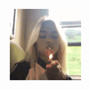<p align="center">
<img src="https://raw.githubusercontent.com/spikegaming100/LWGLtest/main/spike.gif"/>
</p>
